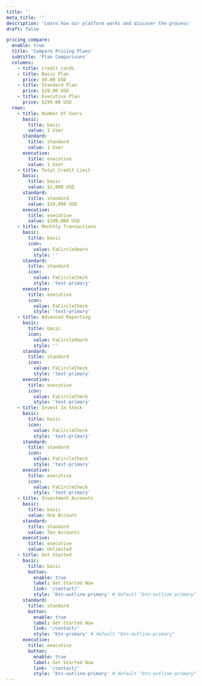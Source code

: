 ```yaml
---
title: ''
meta_title: ''
description: 'Learn how our platform works and discover the process'
draft: false

pricing_compare:
  enable: true
  title: 'Compare Pricing Plans'
  subtitle: 'Plan Comparisons'
  columns:
    - title: Credit cards
    - title: Basic Plan
      price: $9.00 USD
    - title: Standard Plan
      price: $29.00 USD
    - title: Executive Plan
      price: $299.00 USD
  rows:
    - title: Number Of Users
      basic:
        title: basic
        value: 1 User
      standard:
        title: standard
        value: 1 User
      executive:
        title: executive
        value: 1 User
    - title: Total Credit Limit
      basic:
        title: basic
        value: $1,000 USD
      standard:
        title: standard
        value: $10,000 USD
      executive:
        title: executive
        value: $100,000 USD
    - title: Monthly Transactions
      basic:
        title: basic
        icon:
          value: FaCircleXmark
          style: ''
      standard:
        title: standard
        icon:
          value: FaCircleCheck
          style: 'text-primary'
      executive:
        title: executive
        icon:
          value: FaCircleCheck
          style: 'text-primary'
    - title: Advanced Reporting
      basic:
        title: basic
        icon:
          value: FaCircleXmark
          style: ''
      standard:
        title: standard
        icon:
          value: FaCircleCheck
          style: 'text-primary'
      executive:
        title: executive
        icon:
          value: FaCircleCheck
          style: 'text-primary'
    - title: Invest In Stock
      basic:
        title: basic
        icon:
          value: FaCircleCheck
          style: 'text-primary'
      standard:
        title: standard
        icon:
          value: FaCircleCheck
          style: 'text-primary'
      executive:
        title: executive
        icon:
          value: FaCircleCheck
          style: 'text-primary'
    - title: Investment Accounts
      basic:
        title: basic
        value: One Account
      standard:
        title: standard
        value: Ten Accounts
      executive:
        title: executive
        value: Unlimited
    - title: Get Started
      basic:
        title: basic
        button:
          enable: true
          label: Get Started Now
          link: '/contact/'
          style: 'btn-outline-primary' # default "btn-outline-primary"
      standard:
        title: standard
        button:
          enable: true
          label: Get Started Now
          link: '/contact/'
          style: 'btn-primary' # default "btn-outline-primary"
      executive:
        title: executive
        button:
          enable: true
          label: Get Started Now
          link: '/contact/'
          style: 'btn-outline-primary' # default "btn-outline-primary"
---
```

